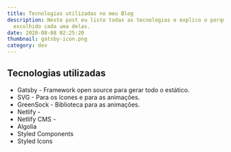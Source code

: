 ```yaml
---
title: Tecnologias utilizadas no meu Blog
description: Neste post eu listo todas as tecnologias e explico o porquê de ter
  escolhido cada uma delas.
date: 2020-08-08 02:25:20
thumbnail: gatsby-icon.png
category: dev
---
```

## Tecnologias utilizadas

* Gatsby - Framework open source para gerar todo o estático.
* SVG - Para os ícones e para as animações.
* GreenSock - Biblioteca para as animações.
* Netlify - 
* Netlify CMS - 
* Algolia
* Styled Components
* Styled Icons